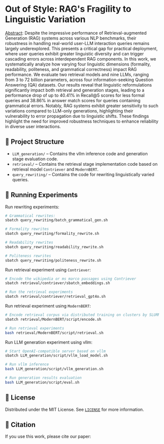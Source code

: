 
# Out of Style: RAG's Fragility to Linguistic Variation

[Abstract](https://arxiv.org/abs/xxx): Despite the impressive performance of Retrieval-augmented Generation (RAG) systems across various NLP benchmarks, their robustness in handling real-world user-LLM interaction queries remains largely underexplored. This presents a critical gap for practical deployment, where user queries exhibit greater linguistic diversity and can trigger cascading errors across interdependent RAG components. In this work, we systematically analyze how varying four linguistic dimensions (formality, readability, politeness, and grammatical correctness) impact RAG performance. We evaluate two retrieval models and nine LLMs, ranging from 3 to 72 billion parameters, across four information-seeking Question Answering (QA) datasets. Our results reveal that linguistic reformulations significantly impact both retrieval and generation stages, leading to a performance drop of up to 40.41\% in Recall@5 scores for less formal queries and 38.86\% in answer match scores for queries containing grammatical errors. Notably, RAG systems exhibit greater sensitivity to such variations compared to LLM-only generations, highlighting their vulnerability to error propagation due to linguistic shifts. These findings highlight the need for improved robustness techniques to enhance reliability in diverse user interactions.

## 📂 Project Structure

- `LLM_generation/` – Contains the vllm inference code and generation stage evaluation code.
- `retrieval/` – Contains the retrieval stage implementation code based on retrieval model `Contriever` and `ModernBERT`.
- `query_rewriting/` – Contains the code for rewriting linguistically varied queries.

## 🚀 Running Experiments

Run rewriting experiments:

```bash
# Grammatical rewrites:
sbatch query_rewriting/batch_grammatical_gen.sh

# Formality rewrites
sbatch query_rewriting/formality_rewrite.sh

# Readability rewrites
sbatch query_rewriting/readability_rewrite.sh

# Politeness rewrites
sbatch query_rewriting/politeness_rewrite.sh
```

Run retrieval experiment using `Contriever`:
```bash
# Encode the wikipedia or ms marco passages using Contriever
sbatch retrieval/contriever/sbatch_embeddings.sh

# Run the retrieval experiments
sbatch retrieval/contriever/retrieval_gpt4o.sh
```

Run retrieval experiment using `ModernBERT`:

```bash
# Encode retrieval corpus via distributed training on clusters by SLURM
sbatch retrieval/ModernBERT/script/encode.sh

# Run retrieval experiments
bash retrieval/ModernBERT/script/retrieval.sh
```

Run LLM generation experiment using vllm:

```bash
# Start OpenAI-compatible server based on vllm
sbatch LLM_generation/script/vllm_load_model.sh

# Run vllm inference
bash LLM_generation/script/vllm_generation.sh

# Run generation results evaluation
bash LLM_generation/script/eval.sh
```

## 📜 License

Distributed under the MIT License. See [`LICENSE`](./LICENSE) for more information.


## 📖 Citation

If you use this work, please cite our paper:

```

```


